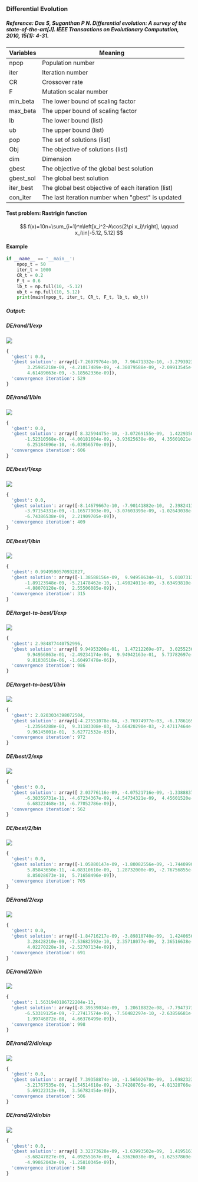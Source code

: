 

### Differential Evolution

##### Reference: Das S, Suganthan P N. Differential evolution: A survey of the state-of-the-art[J]. IEEE Transactions on Evolutionary Computation, 2010, 15(1): 4-31.

| Variables | Meaning                                            |
| --------- | -------------------------------------------------- |
| npop      | Population number                                  |
| iter      | Iteration number                                   |
| CR        | Crossover rate                                     |
| F         | Mutation scalar number                             |
| min_beta  | The lower bound of scaling factor                  |
| max_beta  | The upper bound of scaling factor                  |
| lb        | The lower bound (list)                             |
| ub        | The upper bound (list)                             |
| pop       | The set of solutions (list)                        |
| Obj       | The objective of solutions (list)                  |
| dim       | Dimension                                          |
| gbest     | The objective of the global best solution          |
| gbest_sol | The global best solution                           |
| iter_best | The global best objective of each iteration (list) |
| con_iter  | The last iteration number when "gbest" is updated  |

#### Test problem: Rastrigin function

$$
f(x)=10n+\sum_{i=1}^n\left[x_i^2-A\cos(2\pi x_i)\right], \qquad x_i\in[-5.12, 5.12]
$$


#### Example

```python
if __name__ == '__main__':
    npop_t = 50
    iter_t = 1000
    CR_t = 0.2
    F_t = 0.6
    lb_t = np.full(10, -5.12)
    ub_t = np.full(10, 5.12)
    print(main(npop_t, iter_t, CR_t, F_t, lb_t, ub_t))
```

##### Output:

##### DE/rand/1/exp

![](https://github.com/Xavier-MaYiMing/Differential-Evolution/blob/main/DE_best_1_bin.png)

```python
{
  'gbest': 0.0, 
  'gbest solution': array([-7.26979764e-10,  7.96471332e-10, -3.27939236e-09, -4.54907431e-10,
        3.25985218e-09, -4.21017489e-09, -4.38079588e-09, -2.09913545e-09,
        4.61489663e-09, -3.18562336e-09]), 
  'convergence iteration': 529
}
```

##### DE/rand/1/bin

![](https://github.com/Xavier-MaYiMing/Differential-Evolution/blob/main/DE_rand_1_bin.png)

```python
{
  'gbest': 0.0, 
  'gbest solution': array([ 8.32594475e-10, -3.07269155e-09,  1.42293505e-09, -4.22553344e-09,
       -1.52310568e-09, -4.00181604e-09, -3.93625638e-09,  4.35601021e-09,
        6.25184696e-10, -6.03956570e-09]), 
  'convergence iteration': 606
}
```

##### DE/best/1/exp

![](https://github.com/Xavier-MaYiMing/Differential-Evolution/blob/main/DE_best_1_exp.png)

```python
{
  'gbest': 0.0, 
  'gbest solution': array([-8.14679667e-10, -7.90141882e-10,  2.39824117e-09,  2.78828907e-11,
       -3.97154331e-09, -1.16577903e-09, -3.07603399e-09, -1.02643038e-09,
       -6.74386538e-09,  2.21909705e-09]), 
  'convergence iteration': 409
}
```

##### DE/best/1/bin

![](https://github.com/Xavier-MaYiMing/Differential-Evolution/blob/main/DE_best_1_bin.png)

```python
{
  'gbest': 0.9949590570932827, 
  'gbest solution': array([-1.38588156e-09,  9.94958634e-01,  5.01073138e-11,  3.00826194e-09,
       -1.89123948e-09, -5.21478462e-10, -1.49024011e-09, -3.63493810e-09,
       -4.88070128e-09,  2.55506085e-09]), 
  'convergence iteration': 315
}
```

##### DE/target-to-best/1/exp

![](https://github.com/Xavier-MaYiMing/Differential-Evolution/blob/main/DE_target-to-best_1_exp.png)

```python
{
  'gbest': 2.984877440752996, 
  'gbest solution': array([ 9.94953208e-01,  1.47212269e-07,  3.02552362e-05,  9.39520560e-07,
        9.94956863e-01, -2.49234174e-06,  9.94942163e-01,  5.73782697e-06,
        9.81838518e-06, -1.60497478e-06]), 
  'convergence iteration': 986
}
```

##### DE/target-to-best/1/bin

![](https://github.com/Xavier-MaYiMing/Differential-Evolution/blob/main/DE_target-to-best_1_bin.png)

```python
{
  'gbest': 2.0203034398072504, 
  'gbest solution': array([-4.27551078e-04, -3.76974977e-03, -6.17861695e-04, -9.90948066e-01,
       -1.23564288e-03,  9.31183308e-03, -3.66420290e-03, -2.47117464e-03,
        9.96145001e-01,  3.62772532e-03]), 
  'convergence iteration': 972
}
```

##### DE/best/2/exp

![](https://github.com/Xavier-MaYiMing/Differential-Evolution/blob/main/DE_best_2_exp.png)

```python
{
  'gbest': 0.0, 
  'gbest solution': array([ 2.03776116e-09, -4.07521716e-09, -1.33888372e-09, -1.53352749e-09,
       -6.38359731e-11, -4.67234367e-09, -4.54734321e-09,  4.45601520e-09,
        6.68322468e-10, -6.77052786e-09]), 
  'convergence iteration': 562
}
```

##### DE/best/2/bin

![](https://github.com/Xavier-MaYiMing/Differential-Evolution/blob/main/DE_best_2_bin.png)

```python
{
  'gbest': 0.0, 
  'gbest solution': array([-1.05880147e-09, -1.80082556e-09, -1.74409904e-09,  2.42234295e-10,
        5.85843650e-11, -4.08310610e-09,  1.28732000e-09, -2.76756855e-09,
        8.85028673e-10,  5.71658496e-09]), 
  'convergence iteration': 705
}
```

##### DE/rand/2/exp

![](https://github.com/Xavier-MaYiMing/Differential-Evolution/blob/main/DE_rand_2_exp.png)

```python
{
  'gbest': 0.0, 
  'gbest solution': array([-1.84716217e-09, -3.89810740e-09,  1.42406560e-09,  5.39030561e-09,
        3.28428210e-09, -7.53682592e-10,  2.35718077e-09,  2.36516638e-10,
        4.02270228e-10, -2.52707134e-09]), 
  'convergence iteration': 691
}
```

##### DE/rand/2/bin

![](https://github.com/Xavier-MaYiMing/Differential-Evolution/blob/main/DE_rand_2_bin.png)

```python
{
  'gbest': 1.5631940186722204e-13, 
  'gbest solution': array([-8.39539034e-09,  1.20618822e-08, -7.79473731e-09,  3.75828367e-09,
       -6.53319125e-09, -7.27417574e-09, -7.50482297e-10, -2.63856681e-09,
        1.99746872e-08,  4.66376499e-09]), 
  'convergence iteration': 998
}
```

##### DE/rand/2/dir/exp

![](https://github.com/Xavier-MaYiMing/Differential-Evolution/blob/main/DE_rand_2_dir_exp.png)

```python
{
  'gbest': 0.0, 
  'gbest solution': array([ 7.39358874e-10, -1.56502678e-09,  1.69823238e-09,  3.45744743e-09,
       -3.21767535e-09, -1.54514618e-09, -3.74288765e-09, -4.81328766e-09,
        5.69122312e-09,  3.56782454e-09]), 
  'convergence iteration': 506
}
```

##### DE/rand/2/dir/bin

![](https://github.com/Xavier-MaYiMing/Differential-Evolution/blob/main/DE_rand_2_dir_bin.png)

```python
{
  'gbest': 0.0, 
  'gbest solution': array([ 3.32373628e-09, -1.63993502e-09,  1.41951613e-09, -2.73454640e-09,
       -3.68247827e-09,  4.09255167e-09,  4.33626030e-09, -1.62537869e-09,
       -4.99862043e-09, -1.25810345e-09]), 
  'convergence iteration': 540
}
```

